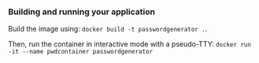 ### Building and running your application

Build the image using:
`docker build -t passwordgenerator .`.

Then, run the container in interactive mode with a pseudo-TTY:
`docker run -it --name pwdcontainer passwordgenerator`
